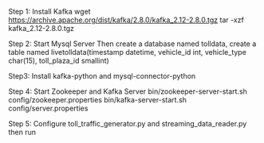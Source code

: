 Step 1: Install Kafka
wget https://archive.apache.org/dist/kafka/2.8.0/kafka_2.12-2.8.0.tgz
tar -xzf kafka_2.12-2.8.0.tgz

Step 2: Start Mysql Server
Then create a database named tolldata, create a table named livetolldata(timestamp datetime, vehicle_id int,
vehicle_type char(15), toll_plaza_id smallint)

Step3: Install kafka-python and mysql-connector-python

Step 4: Start Zookeeper and Kafka Server
bin/zookeeper-server-start.sh config/zookeeper.properties
bin/kafka-server-start.sh  config/server.properties

Step 5: Configure toll_traffic_generator.py and streaming_data_reader.py then run
